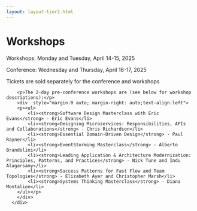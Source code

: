 ```yaml
---
layout: layout-tier2.html
---
```

<div class="container section workshops">
   <div class="col-lg-6 col-lg-offset-3">
   <h1 class="text-center">Workshops</h1>

<p>Workshops: Monday and Tuesday, April 14-15, 2025</p>

<p>Conference: Wednesday and Thursday, April 16-17, 2025</p>

<p>Tickets are sold separately for the conference and workshops</p>

        <p>The 2-day pre-conference workshops are (see below for workshop descriptions):</p>
        <div  style="margin:0 auto; margin-right: auto;text-align:left">
        <p><ul>
            <li><strong>Software Design Masterclass with Eric Evans</strong> - Eric Evans</li>
            <li><strong>Designing Microservices: Responsibilities, APIs and Collaborations</strong> - Chris Richardson</li>
            <li><strong>Essential Domain-Driven Design</strong> - Paul Rayner</li>
            <li><strong>EventStorming Masterclass</strong> - Alberto Brandolini</li>
            <li><strong>Leading Application & Architecture Modernization: Principles, Patterns, and Practices</strong> - Nick Tune and Indu Alagarsamy</li>
            <li><strong>Success Patterns for Fast Flow and Team Topologies</strong> - Elizabeth Ayer and Christopher Marsh</li>
            <li><strong>Systems Thinking Masterclass</strong> - Diana Montalion</li>
        </ul></p>
        </div>
      </div>    
   <div class="col-lg-12">
      <script type="text/javascript" src="https://sessionize.com/api/v2/q3d6hwxt/view/Sessions"></script>
   </div>
</div>
